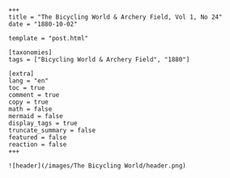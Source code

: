 
    +++
    title = "The Bicycling World & Archery Field, Vol 1, No 24"
    date = "1880-10-02"

    template = "post.html"

    [taxonomies]
    tags = ["Bicycling World & Archery Field", "1880"]

    [extra]
    lang = "en"
    toc = true
    comment = true
    copy = true
    math = false
    mermaid = false
    display_tags = true
    truncate_summary = false
    featured = false
    reaction = false
    +++

    ![header](/images/The Bicycling World/header.png)

    